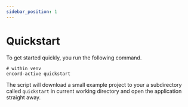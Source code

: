 ```yaml
---
sidebar_position: 1
---
```


# Quickstart

To get started quickly, you run the following command.

```shell
# within venv
encord-active quickstart
```

The script will download a small example project to your a subdirectory called `quickstart` in current working directory and open the application straight away.

